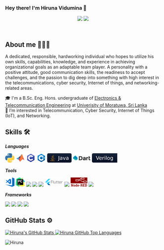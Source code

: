 ### Hey there! I'm Hiruna Vidumina 👋

<p align="center">
    <a href="https://twitter.com/@hiru__vidu"><img src="https://img.shields.io/badge/-Twitter-2D2B55?style=flat-square&logo=twitter&logoColor=white"/></a>
    <a href="https://linkedin.com/in/hiruna-vidumina"><img src="https://img.shields.io/badge/-LinkedIn-2D2B55?style=flat-square&logo=linkedin&logoColor=white"/></a>
</p>
<br/>

## About me 👨🏻‍💻

A dedicated, responsible, hardworking individual who hopes to utilize his own skills, capabilities, knowledge, and experience in achieving organizational goals as an adaptable team player. A personality with a positive attitude, good communication skills, the readiness to accept challenges, and the passion to dig deep into something with high interest in the telecommunications, cyber security, Internet of things, and networking-related areas.

🎓 I'm a B.Sc. Eng. Hons. undergraduate of [Electronics & Telecommunication Engineering](https://ent.uom.lk/) at [Univerisity of Moratuwa, Sri Lanka](https://uom.lk/)<br/>
👀 I’m interested in Telecommunication, Cyber Security, Internet of Things (IoT), and Networking.<br/>

## Skills 🛠

***Languages***

<p> 
<code><img height="30" src="https://github.com/hiruna-vidumina/hiruna-vidumina/blob/main/Logos/python.svg"></code>
<code><img height="30" src="https://github.com/hiruna-vidumina/hiruna-vidumina/blob/main/Logos/matlab.svg"></code>
<code><img height="30" src="https://github.com/hiruna-vidumina/hiruna-vidumina/blob/main/Logos/c.svg"></code>
<code><img height="30" src="https://github.com/hiruna-vidumina/hiruna-vidumina/blob/main/Logos/cPlusPlus.svg"></code>
<code><img height="30" src="https://github.com/hiruna-vidumina/hiruna-vidumina/blob/main/Logos/JavaSM.svg"></code>
<code><img height="30" src="https://github.com/hiruna-vidumina/hiruna-vidumina/blob/main/Logos/dart.png"></code>
<code><img height="30" src="https://github.com/hiruna-vidumina/hiruna-vidumina/blob/main/Logos/verilogSM.svg"></code>
</p>

***Tools***

<p>
<code><img height="30" src="https://github.com/hiruna-vidumina/hiruna-vidumina/blob/main/Logos/visualStudioCode.svg"></code>
<code><img height="30" src="https://github.com/hiruna-vidumina/hiruna-vidumina/blob/main/Logos/pycharm.svg"></code>
<code><img height="30" src="https://banner2.cleanpng.com/20180328/ezw/kisspng-solidworks-computer-aided-design-3d-computer-graph-work-5abb8876c7bd12.1780632115222396068181.jpg"></code>
<code><img height="30" src="https://upload.wikimedia.org/wikipedia/commons/f/f3/Altium_Designer_logo.png"></code>
<code><img height="30" src="https://upload.wikimedia.org/wikipedia/commons/2/2b/Atmel_logo_svg.svg"></code>
<code><img height="30" src="https://github.com/hiruna-vidumina/hiruna-vidumina/blob/main/Logos/flutter.svg"></code>
<code><img height="30" src="https://upload.wikimedia.org/wikipedia/commons/thumb/9/92/LaTeX_logo.svg/1200px-LaTeX_logo.svg.png"></code>
<code><img height="30" src="https://github.com/hiruna-vidumina/hiruna-vidumina/blob/main/Logos/NodeRedLogo.png"></code>
<code><img height="30" src="https://upload.wikimedia.org/wikipedia/commons/e/e0/Git-logo.svg"></code>
</p>

***Frameworks***

<p>
<code><img height="30" src="https://upload.wikimedia.org/wikipedia/commons/5/53/OpenCV_Logo_with_text.png"></code>
<code><img height="30" src="https://upload.wikimedia.org/wikipedia/commons/2/2d/Tensorflow_logo.svg"></code>
<code><img height="30" src="https://upload.wikimedia.org/wikipedia/commons/0/01/Created_with_Matplotlib-logo.svg"></code>
<code><img height="30" src="https://upload.wikimedia.org/wikipedia/commons/3/31/NumPy_logo_2020.svg"></code>
</p>

## GitHub Stats ⚙️

<a href="https://github.com/hiruna-vidumina">
  <img height="180em" src="https://github-readme-stats.vercel.app/api?username=hiruna-vidumina&show_icons=true&theme=vue-dark&count_private=true" alt="Hiruna's GitHub Stats" />
  <img height="180em" src="https://github-readme-stats.vercel.app/api/top-langs/?username=hiruna-vidumina&theme=vue-dark&layout=compact" 
    alt="Hiruna GitHub Top Languages" />
</a>
<p><img align="center" src="https://github-readme-streak-stats.herokuapp.com/?user=hiruna-vidumina&" alt="Hiruna" /></p>
</div>
<div align="center">
